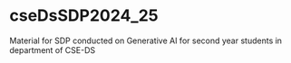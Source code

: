 # cseDsSDP2024_25
Material for SDP conducted on Generative AI for second year students in department of CSE-DS
